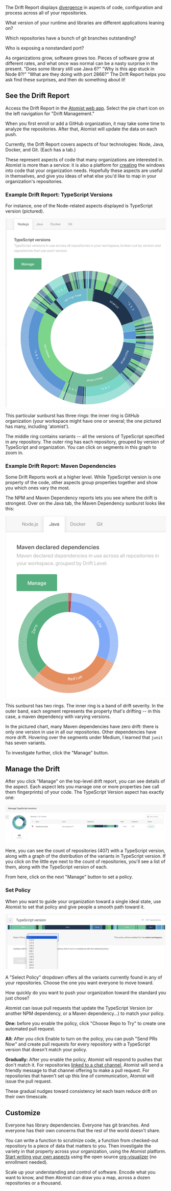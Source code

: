 The Drift Report displays [divergence][rods-drift-blog] in aspects of code, configuration and process across all of your repositories. 

[rods-drift-blog]: https://blog.atomist.com/whats-lurking/ (Define Technology Drift)

What version of your runtime and libraries are different applications leaning on?

Which repositories have a bunch of git branches outstanding?

Who is exposing a nonstandard port?

As organizations grow, software grows too. Pieces of software grow at different rates, and what once was normal can be a nasty surprise in the present.
"Does some library still use Java 6?" "Why is this app stuck in Node 8?!" "What are they doing with port 2866?"
The Drift Report helps you ask find these surprises, and then do something about it!

## See the Drift Report

Access the Drift Report in the [Atomist web app](https://app.atomist.com). Select the pie chart icon on the left navigation for "Drift Management."

When you first enroll or add a GitHub organization, it may take some time to analyze the repositories. After that, Atomist will update the data on each push.

Currently, the Drift Report covers aspects of four technologies: Node, Java, Docker, and Git. (Each has a tab.)

These represent aspects of code that many organizations are interested in. Atomist is more than a service: it is also a platform for [creating](../quick-start.md) the windows into code that your organization needs. 
Hopefully these aspects are useful in themselves, and give you ideas of what else you'd like to map in your organization's repositories.

### Example Drift Report: TypeScript Versions

For instance, one of the Node-related aspects displayed is TypeScript version (pictured).

![Sunburst chart for TypeScript version](../img/web-tsversion-sunburst.png)

This particular sunburst has three rings: the inner ring is GitHub organization (your workspace might have one or several; the one pictured has many, including 'atomist'). 

The middle ring contains variants -- all the versions of TypeScript specified in any repository.
The outer ring has each repository, grouped
by version of TypeScript and organization. 
You can click on segments in this graph to zoom in.

### Example Drift Report: Maven Dependencies

Some Drift Reports work at a higher level. While TypeScript version
is one property of the code, other aspects group properties together 
and show you which ones vary the most. 

The NPM and Maven Dependency reports lets you see where the drift is strongest. Over on the Java tab, the Maven Dependency sunburst looks like this:

![Sunburst chart for Maven dependencies](../img/web-maven-sunburst.png)

This sunburst has two rings. The inner ring is a band of drift severity. In the outer band, each segment represents the property that's drifting -- in this case, a maven dependency with varying versions.

In the pictured chart, many Maven dependencies have zero drift: there is only one version in use in all our repositories. Other dependencies have more drift. Hovering over the segments under Medium, I learned that `junit` has seven variants.

To investigate further, click the "Manage" button.

## Manage the Drift

After you click "Manage" on the top-level drift report, you can see details of the aspect. Each aspect lets you manage one or more properties (we call them fingerprints) of your code. The TypeScript Version
aspect has exactly one:

![Managing the TypeScript Version Aspect](../img/web-tsversion-manage-aspect.png)

Here, you can see the count of repositories (407) with a TypeScript version,
along with a graph of the distribution of the variants in TypeScript version. If you click on the little eye next to the count of repositories, you'll see a list of them, along with the TypeScript version of each.

From here, click on the next "Manage" button to set a policy.

### Set Policy

When you want to guide your organization toward a single ideal state,
use Atomist to set that policy and give people a smooth path toward it.

![Set Policy page for TypeScript version](../img/web-set-policy.png)

A "Select Policy" dropdown offers all the variants currently found in any of your repositories. Choose the one you want everyone to move toward.

How quickly do you want to push your organization toward the standard you just chose?

Atomist can issue pull requests that update the TypeScript Version (or another NPM dependency, or a Maven dependency...) to match your policy.

**One:** before you enable the policy, click "Choose Repo to Try" to create one automated pull request.

**All:** After you click Enable to turn on the policy, you can push "Send PRs Now" and create pull requests for every repository with a TypeScript version that doesn't match your policy.

**Gradually:** After you enable the policy, Atomist will respond to pushes
that don't match it. For repositories [linked to a chat channel](lifecycle.md#linked-channels), Atomist will send a friendly message to that
channel offering to make a pull request. For repositories that haven't set up this line of communication, Atomist will issue the pull request.

These gradual nudges toward consistency let each team reduce drift on their own timescale.

## Customize

Everyone has library dependencies. Everyone has git branches. And everyone has their
own concerns that the rest of the world doesn't share.

You can write a function to scrutinize code, a function from checked-out repository to a piece of data that matters to you.
Then investigate the variety in that property across your organization,
using the Atomist platform. [Start writing your own aspects](../developer/aspects.md) using the open source [org-visualizer][org-viz-github] (no enrollment needed).

[org-viz-github]: https://github.com/atomist/org-visualizer

Scale up your understanding and control of software. Encode what you want to know, and then Atomist can draw you a map, across a dozen repositories or a thousand.
